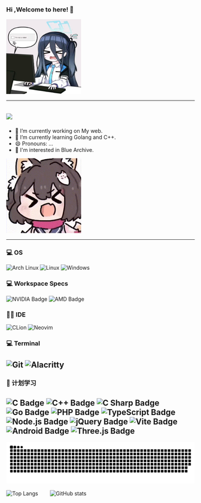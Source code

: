 ### Hi ,Welcome to here! 👋
<img src="./assets/1.jpg" width="200" height="200">

---
 <a href = "mailto:hyy122013@outlook.com"><img src="https://img.shields.io/badge/Microsoft_Outlook-0078D4?style=for-the-badge&logo=microsoft-outlook&logoColor=white"></a>
---



- 🔭 I’m currently working on My web.
- 🌱 I’m currently learning Golang and C++.
- 😄 Pronouns: ...
- 🎯 I'm interested in Blue Archive.

<img src="./assets/1.gif" width="200" height="200">

---
### 💻 OS

![Arch Linux](https://img.shields.io/badge/Arch_Linux-1793D1?logo=arch-linux&logoColor=white)
![Linux](https://img.shields.io/badge/Linux-FCC624?&logo=linux&logoColor=black)
![Windows](https://img.shields.io/badge/Windows-0078D6?&logo=windows&logoColor=white)

### 💻 Workspace Specs

![NVIDIA Badge](https://img.shields.io/badge/NVIDIA-RTX3060-76B900?style=flat&logo=nvidia&logoColor=white)
![AMD Badge](https://img.shields.io/badge/AMD-Ryzen_7_5800H-ED1C24?logo=amd&logoColor=white)

### 👩‍💻 IDE 

![CLion](https://img.shields.io/badge/CLion-000000?logo=clion&logoColor=white)
![Neovim](https://img.shields.io/badge/NeoVim-%2357A143.svg?logo=neovim&logoColor=white)


### 💻 Terminal

![Git](https://img.shields.io/badge/GIT-E44C30?logo=git&logoColor=white)
![Alacritty](https://img.shields.io/badge/alacritty-F46D01?logo=alacritty&logoColor=white)
---
### 🧠 计划学习

![C Badge](https://img.shields.io/badge/C-A8B9CC?logo=c&logoColor=fff&style=flat)
![C++ Badge](https://img.shields.io/badge/C%2B%2B-00599C?logo=cplusplus&logoColor=fff&style=flat)
![C Sharp Badge](https://img.shields.io/badge/C%20Sharp-239120?logo=csharp&logoColor=fff&style=flat)
![Go Badge](https://img.shields.io/badge/Go-00ADD8?style=flat&logo=go&logoColor=white)
![PHP Badge](https://img.shields.io/badge/PHP-777BB4?logo=php&logoColor=fff&style=flat)
![TypeScript Badge](https://img.shields.io/badge/TypeScript-3178C6?logo=typescript&logoColor=fff&style=flat)
![Node.js Badge](https://img.shields.io/badge/Node.js-393?logo=nodedotjs&logoColor=fff&style=flat)
![jQuery Badge](https://img.shields.io/badge/jQuery-0769AD?logo=jquery&logoColor=fff&style=flat)
![Vite Badge](https://img.shields.io/badge/Vite-646CFF?logo=vite&logoColor=fff&style=flat)
![Android Badge](https://img.shields.io/badge/Android-3DDC84?logo=android&logoColor=fff&style=flat)
![Three.js Badge](https://img.shields.io/badge/Three.js-092E20?logo=threedotjs&logoColor=fff&style=flat)
---


<picture>
  <source media="(prefers-color-scheme: dark)" srcset="https://raw.githubusercontent.com/Star122013/Star122013/output/github-contribution-grid-snake-dark.svg">
  <source media="(prefers-color-scheme: light)" srcset="https://raw.githubusercontent.com/Star122013/Star122013/output/github-contribution-grid-snake.svg">
  <img alt="github contribution grid snake animation" src="https://raw.githubusercontent.com/Star122013/Star122013/output/github-contribution-grid-snake.svg">
</picture>

![Top Langs](https://github-readme-stats.vercel.app/api/top-langs/?username=Star122013&layout=compact)　　
![GitHub stats](https://github-readme-stats.vercel.app/api?username=Star122013&show_icons=true&theme=radical)

